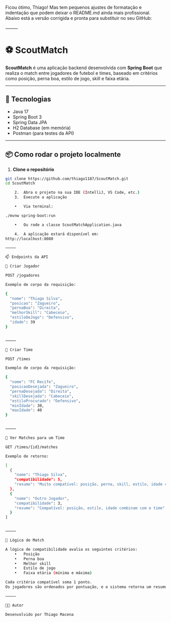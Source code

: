 Ficou ótimo, Thiago! Mas tem pequenos ajustes de formatação e indentação que podem deixar o README.md ainda mais profissional. Abaixo está a versão corrigida e pronta para substituir no seu GitHub:

⸻


# ⚽ ScoutMatch

**ScoutMatch** é uma aplicação backend desenvolvida com **Spring Boot** que realiza o match entre jogadores de futebol e times, baseado em critérios como posição, perna boa, estilo de jogo, skill e faixa etária.

---

## 🚀 Tecnologias

- Java 17  
- Spring Boot 3  
- Spring Data JPA  
- H2 Database (em memória)  
- Postman (para testes da API)  

---

## 📦 Como rodar o projeto localmente

1. **Clone o repositório**
```bash
git clone https://github.com/thiago1187/ScoutMatch.git
cd ScoutMatch

	2.	Abra o projeto na sua IDE (IntelliJ, VS Code, etc.)
	3.	Execute a aplicação

	•	Via terminal:

./mvnw spring-boot:run

	•	Ou rode a classe ScoutMatchApplication.java

	4.	A aplicação estará disponível em:
http://localhost:8080

⸻

📫 Endpoints da API

🔹 Criar Jogador

POST /jogadores

Exemplo de corpo da requisição:

{
  "nome": "Thiago Silva",
  "posicao": "Zagueiro",
  "pernaBoa": "Direita",
  "melhorSkill": "Cabeceio",
  "estiloDeJogo": "Defensivo",
  "idade": 39
}


⸻

🔹 Criar Time

POST /times

Exemplo de corpo da requisição:

{
  "nome": "FC Recife",
  "posicaoDesejada": "Zagueiro",
  "pernaDesejada": "Direita",
  "skillDesejada": "Cabeceio",
  "estiloProcurado": "Defensivo",
  "minIdade": 30,
  "maxIdade": 40
}


⸻

🔹 Ver Matches para um Time

GET /times/{id}/matches

Exemplo de retorno:

[
  {
    "nome": "Thiago Silva",
    "compatibilidade": 5,
    "resumo": "Muito compatível: posição, perna, skill, estilo, idade combinam com o time"
  },
  {
    "nome": "Outro Jogador",
    "compatibilidade": 3,
    "resumo": "Compatível: posição, estilo, idade combinam com o time"
  }
]


⸻

🧠 Lógica de Match

A lógica de compatibilidade avalia os seguintes critérios:
	•	Posição
	•	Perna boa
	•	Melhor skill
	•	Estilo de jogo
	•	Faixa etária (mínima e máxima)

Cada critério compatível soma 1 ponto.
Os jogadores são ordenados por pontuação, e o sistema retorna um resumo explicando o grau de compatibilidade.

⸻

👨‍💻 Autor

Desenvolvido por Thiago Macena
